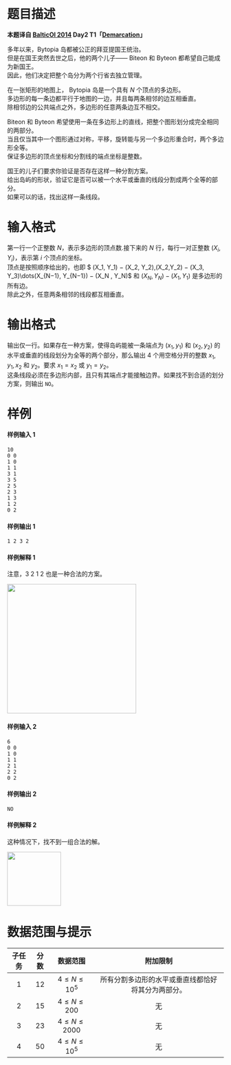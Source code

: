 
# 题目描述

**本题译自 [BalticOI 2014](http://www.boi2014.lmio.lt/tasks.html) Day2 T1「[Demarcation](http://www.boi2014.lmio.lt/tasks/demarcation-en.pdf)」**

多年以来，Bytopia 岛都被公正的拜亚提国王统治。  
但是在国王突然去世之后，他的两个儿子—— Biteon 和 Byteon 都希望自己能成为新国王。  
因此，他们决定把整个岛分为两个行省去独立管理。

在一张矩形的地图上， Bytopia 岛是一个具有 $N$ 个顶点的多边形。  
多边形的每一条边都平行于地图的一边，并且每两条相邻的边互相垂直。  
除相邻边的公共端点之外，多边形的任意两条边互不相交。

Biteon 和 Byteon 希望使用一条在多边形上的直线，把整个图形划分成完全相同的两部分。  
当且仅当其中一个图形通过对称，平移，旋转能与另一个多边形重合时，两个多边形全等。  
保证多边形的顶点坐标和分割线的端点坐标是整数。

国王的儿子们要求你验证是否存在这样一种分割方案。  
给出岛屿的形状，验证它是否可以被一个水平或垂直的线段分割成两个全等的部分。  
如果可以的话，找出这样一条线段。

# 输入格式

第一行一个正整数 $N$，表示多边形的顶点数.接下来的 $N$ 行，每行一对正整数 $(X_i,Y_i)$，表示第 $i$ 个顶点的坐标。  
顶点是按照顺序给出的，也即 $ (X_1, Y_1) − (X_2, Y_2),(X_2,Y_2) − (X_3, Y_3)\dots(X_{N−1}, Y_{N−1}) − (X_N , Y_N)$ 和 $(X_N , Y_N ) − (X_1, Y_1)$ 是多边形的所有边。  
除此之外，任意两条相邻的线段都互相垂直。

# 输出格式

输出仅一行。如果存在一种方案，使得岛屿能被一条端点为 $(x_1,y_1)$ 和 $(x_2,y_2)$ 的水平或垂直的线段划分为全等的两个部分，那么输出 $4$ 个用空格分开的整数 $x_1,y_1,x_2$ 和 $y_2$。要求 $x_1 = x_2$ 或 $y_1 = y_2$。  
这条线段必须在多边形内部，且只有其端点才能接触边界。如果找不到合适的划分方案，则输出 `NO`。

# 样例

#### 样例输入 1
```plain
10
0 0
1 0
1 1
3 1
3 5
2 5
2 3
1 3
1 2
0 2

```

#### 样例输出 1
```plain
1 2 3 2
```

#### 样例解释 1

注意，$3\ 2\ 1\ 2$ 也是一种合法的方案。

<img src="source/loj/2825/img/aHR0cHM6Ly9naXRlZS5jb20vbWluZ3FpaHVhbmcvcGljcy9yYXcvbWFzdGVyL3JlcDEucGRmLnN2Zw==.svg" height = 300px>

#### 样例输入 2
```plain
6
0 0
1 0
1 1
2 1
2 2
0 2

```

#### 样例输出 2
```plain
NO
```

#### 样例解释 2

这种情况下，找不到一组合法的解。

<img src="source/loj/2825/img/aHR0cHM6Ly9naXRlZS5jb20vbWluZ3FpaHVhbmcvcGljcy9yYXcvbWFzdGVyL3JlcDIucGRmLnN2Zw==.svg" height = 125px>


# 数据范围与提示

|子任务|分数|数据范围|附加限制|
|:-:|:--:|:---------------:|:------------------------------:|
|$1$|$12$| $4\le N \le10^5$ |所有分割多边形的水平或垂直线都恰好将其分为两部分。|
|$2$|$15$| $4\le N \le200$ |无|
|$3$|$23$| $4\le N \le2000$ |无|
|$4$|$50$| $4\le N \le10^5$ |无|


